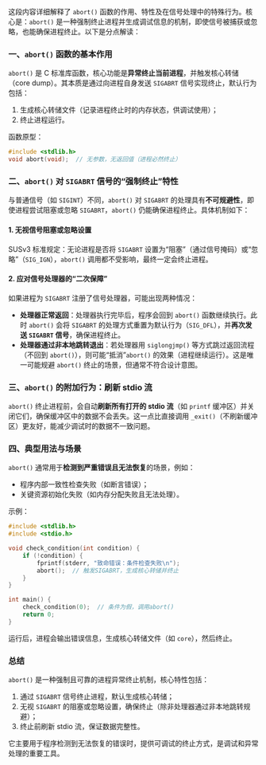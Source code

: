 这段内容详细解释了 `abort()` 函数的作用、特性及在信号处理中的特殊行为。核心是：`abort()` 是一种强制终止进程并生成调试信息的机制，即使信号被捕获或忽略，也能确保进程终止。以下是分点解读：


### 一、`abort()` 函数的基本作用
`abort()` 是 C 标准库函数，核心功能是**异常终止当前进程**，并触发核心转储（core dump）。其本质是通过向进程自身发送 `SIGABRT` 信号实现终止，默认行为包括：  
1. 生成核心转储文件（记录进程终止时的内存状态，供调试使用）；  
2. 终止进程运行。  

函数原型：  
```c
#include <stdlib.h>
void abort(void);  // 无参数，无返回值（进程必然终止）
```


### 二、`abort()` 对 `SIGABRT` 信号的“强制终止”特性
与普通信号（如 `SIGINT`）不同，`abort()` 对 `SIGABRT` 的处理具有**不可规避性**，即使进程尝试阻塞或忽略 `SIGABRT`，`abort()` 仍能确保进程终止。具体机制如下：  

#### 1. 无视信号阻塞或忽略设置  
SUSv3 标准规定：无论进程是否将 `SIGABRT` 设置为“阻塞”（通过信号掩码）或“忽略”（`SIG_IGN`），`abort()` 调用都不受影响，最终一定会终止进程。  

#### 2. 应对信号处理器的“二次保障”  
如果进程为 `SIGABRT` 注册了信号处理器，可能出现两种情况：  
- **处理器正常返回**：处理器执行完毕后，程序会回到 `abort()` 函数继续执行。此时 `abort()` 会将 `SIGABRT` 的处理方式重置为默认行为（`SIG_DFL`），并**再次发送 `SIGABRT` 信号**，确保进程终止。  
- **处理器通过非本地跳转退出**：若处理器用 `siglongjmp()` 等方式跳过返回流程（不回到 `abort()`），则可能“抵消”`abort()` 的效果（进程继续运行）。这是唯一可能规避 `abort()` 终止的场景，但通常不符合设计意图。  


### 三、`abort()` 的附加行为：刷新 stdio 流
`abort()` 终止进程前，会自动**刷新所有打开的 stdio 流**（如 `printf` 缓冲区）并关闭它们，确保缓冲区中的数据不会丢失。这一点比直接调用 `_exit()`（不刷新缓冲区）更友好，能减少调试时的数据不一致问题。  


### 四、典型用法与场景
`abort()` 通常用于**检测到严重错误且无法恢复**的场景，例如：  
- 程序内部一致性检查失败（如断言错误）；  
- 关键资源初始化失败（如内存分配失败且无法处理）。  

示例：  
```c
#include <stdlib.h>
#include <stdio.h>

void check_condition(int condition) {
    if (!condition) {
        fprintf(stderr, "致命错误：条件检查失败\n");
        abort();  // 触发SIGABRT，生成核心转储并终止
    }
}

int main() {
    check_condition(0);  // 条件为假，调用abort()
    return 0;
}
```  
运行后，进程会输出错误信息，生成核心转储文件（如 `core`），然后终止。


### 总结
`abort()` 是一种强制且可靠的进程异常终止机制，核心特性包括：  
1. 通过 `SIGABRT` 信号终止进程，默认生成核心转储；  
2. 无视 `SIGABRT` 的阻塞或忽略设置，确保终止（除非处理器通过非本地跳转规避）；  
3. 终止前刷新 stdio 流，保证数据完整性。  

它主要用于程序检测到无法恢复的错误时，提供可调试的终止方式，是调试和异常处理的重要工具。